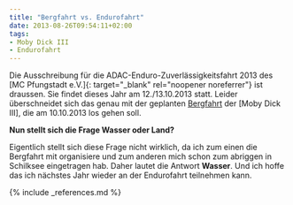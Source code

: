 ```yaml
---
title: "Bergfahrt vs. Endurofahrt"
date: 2013-08-26T09:54:11+02:00
tags: 
- Moby Dick III
- Endurofahrt
---
```

Die Ausschreibung für die ADAC-Enduro-Zuverlässigkeitsfahrt 2013 des [MC Pfungstadt e.V.]{: target="_blank" rel="noopener noreferrer"} ist draussen. Sie findet dieses Jahr am 12./13.10.2013 statt. Leider überschneidet sich das genau mit der geplanten [Bergfahrt](http://www.moby-dick.de/toernplaene/2013/toern_14) der [Moby Dick III], die am 10.10.2013 los gehen soll. 

**Nun stellt sich die Frage Wasser oder Land?**

Eigentlich stellt sich diese Frage nicht wirklich, da ich zum einen die Bergfahrt mit organisiere und zum anderen mich schon zum abriggen in Schilksee eingetragen hab. Daher lautet die Antwort **Wasser**. Und ich hoffe das ich nächstes Jahr wieder an der Endurofahrt teilnehmen kann.

{% include _references.md %}
